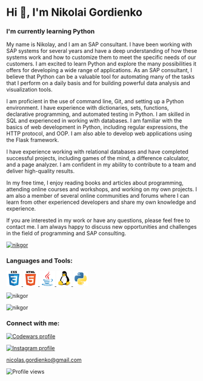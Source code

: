 <h1 align="left">Hi 👋, I'm Nikolai Gordienko</h1>
<h3 align="left">I'm currently learning Python</h3>
<p>My name is Nikolay, and I am an SAP consultant. I have been working with SAP systems for several years and have a deep understanding of how these systems work and how to customize them to meet the specific needs of our customers. I am excited to learn Python and explore the many possibilities it offers for developing a wide range of applications. As an SAP consultant, I believe that Python can be a valuable tool for automating many of the tasks that I perform on a daily basis and for building powerful data analysis and visualization tools.</p>
<p>I am proficient in the use of command line, Git, and setting up a Python environment. I have experience with dictionaries, sets, functions, declarative programming, and automated testing in Python. I am skilled in SQL and experienced in working with databases. I am familiar with the basics of web development in Python, including regular expressions, the HTTP protocol, and OOP. I am also able to develop web applications using the Flask framework.</p>
<p>I have experience working with relational databases and have completed successful projects, including games of the mind, a difference calculator, and a page analyzer. I am confident in my ability to contribute to a team and deliver high-quality results.</p>
<p>In my free time, I enjoy reading books and articles about programming, attending online courses and workshops, and working on my own projects. I am also a member of several online communities and forums where I can learn from other experienced developers and share my own knowledge and experience.</p>
<p>If you are interested in my work or have any questions, please feel free to contact me. I am always happy to discuss new opportunities and challenges in the field of programming and SAP consulting.</p>

<p>
  <a href="https://github.com/ryo-ma/github-profile-trophy">
    <img src="https://github-profile-trophy.vercel.app/?username=nikgor" alt="nikgor" />
  </a>
</p>

<h3>Languages and Tools:</h3>

<p>
  <a href="https://www.w3schools.com/css/" target="_blank" rel="noreferrer">
    <img src="https://raw.githubusercontent.com/devicons/devicon/master/icons/css3/css3-original-wordmark.svg" alt="css3" width="40" height="40" />
  </a>
  <a href="https://www.w3.org/html/" target="_blank" rel="noreferrer">
    <img src="https://raw.githubusercontent.com/devicons/devicon/master/icons/html5/html5-original-wordmark.svg" alt="html5" width="40" height="40" />
  </a>
  <a href="https://www.java.com" target="_blank" rel="noreferrer">
    <img src="https://raw.githubusercontent.com/devicons/devicon/master/icons/java/java-original.svg" alt="java" width="40" height="40" />
  </a>
  <a href="https://www.linux.org/" target="_blank" rel="noreferrer">
    <img src="https://raw.githubusercontent.com/devicons/devicon/master/icons/linux/linux-original.svg" alt="linux" width="40" height="40" />
  </a>
  <a href="https://www.python.org" target="_blank" rel="noreferrer">
    <img src="https://raw.githubusercontent.com/devicons/devicon/master/icons/python/python-original.svg" alt="python" width="40" height="40" />
  </a>
</p>

<p>
  <img src="https://github-readme-stats.vercel.app/api/top-langs?username=nikgor&show_icons=true&locale=en&layout=compact" alt="nikgor" />
</p>

<p>
  <img src="https://github-readme-stats.vercel.app/api?username=nikgor&show_icons=true&locale=en" alt="nikgor" />
</p>

<h3>Connect with me:</h3>
<p>
    <a href="https://www.codewars.com/users/NikGor" target="_blank" rel="nofollow noopener noreferrer">
        <img src="https://www.codewars.com/users/NikGor/badges/small" alt="Codewars profile" />
    </a>
</p>
<p>
    <a href="https://instagram.com/nikosw155" target="_blank" rel="nofollow noopener noreferrer">
        <img src="https://raw.githubusercontent.com/rahuldkjain/github-profile-readme-generator/master/src/images/icons/Social/instagram.svg" alt="Instagram profile" height="30" width="40" />
    </a>
</p>
<p>
    <a href="mailto:nicolas.gordienko@gmail.com">nicolas.gordienko@gmail.com</a>
</p>
<p>
    <img src="https://komarev.com/ghpvc/?username=nikgor&label=Profile%20views&color=0e75b6&style=flat" alt="Profile views" />
</p>
